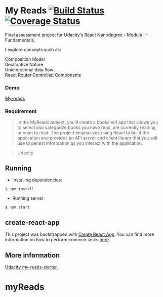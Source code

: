 # My Reads  [![Build Status](https://travis-ci.org/fschwalm/my-reads.svg?branch=master)](https://travis-ci.org/fschwalm/my-reads) [![Coverage Status](https://coveralls.io/repos/github/fschwalm/my-reads/badge.svg?branch=master)](https://coveralls.io/github/fschwalm/my-reads?branch=master)
Final assessment project for Udacity's React Nanodegree - Module I - Fundamentals.

I explore concepts such as:  

Composition Model  
Declarative Nature  
Unidirectional data flow  
React Router
Controlled Components  

### Demo  
[My-reads](https://fschwalm.github.io/my-reads/#/)

### Requirement  
> In the MyReads project, you'll create a bookshelf app that allows you to
select and categorize books you have read, are currently reading, or want to
read. The project emphasizes using React to build the application and provides
an API server and client library that you will use to persist information as
you interact with the application.

> Udacity

## Running  

- Installing dependencies:
```{r, engine='bash', count_lines}
$ npm install
```

- Running server:  
```{r, engine='bash', count_lines}
$ npm start
```

## create-react-app

This project was bootstrapped with [Create React App](https://github.com/facebookincubator/create-react-app). You can find more information on how to perform common tasks [here](https://github.com/facebookincubator/create-react-app/blob/master/packages/react-scripts/template/README.md).

## More information

[Udacity my-reads-starter.](https://github.com/udacity/reactnd-project-myreads-starter)
# myReads
